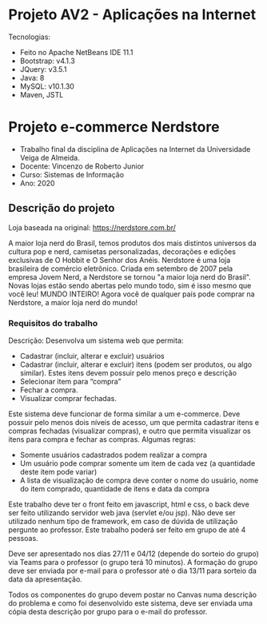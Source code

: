# Projeto AV2 - Aplicações na Internet

Tecnologias:
* Feito no Apache NetBeans IDE 11.1
* Bootstrap: v4.1.3
* JQuery: v3.5.1
* Java: 8
* MySQL: v10.1.30
* Maven, JSTL

# Projeto e-commerce Nerdstore

* Trabalho final da disciplina de Aplicações na Internet da Universidade Veiga de Almeida. 
* Docente: Vincenzo de Roberto Junior
* Curso: Sistemas de Informação 
* Ano: 2020

## Descrição do projeto

Loja baseada na original: https://nerdstore.com.br/

A maior loja nerd do Brasil, temos produtos dos mais distintos universos da cultura pop e nerd, camisetas personalizadas, decorações e edições exclusivas de O Hobbit e O Senhor dos Anéis. Nerdstore é uma loja brasileira de comércio eletrônico. Criada em setembro de 2007 pela empresa Jovem Nerd, a Nerdstore se tornou "a maior loja nerd do Brasil". Novas lojas estão sendo abertas pelo mundo todo, sim é isso mesmo que você leu! MUNDO INTEIRO! Agora você de qualquer país pode comprar na Nerdstore, a maior loja nerd do mundo!

### Requisitos do trabalho

Descrição:
Desenvolva um sistema web que permita:
* Cadastrar (incluir, alterar e excluir) usuários
* Cadastrar (incluir, alterar e excluir) itens (podem ser produtos, ou algo similar). Estes itens devem possuir pelo menos preço e descrição
* Selecionar item para “compra”
* Fechar a compra.
* Visualizar comprar fechadas.

Este sistema deve funcionar de forma similar a um e-commerce. Deve possuir pelo menos dois níveis de acesso, um que permita cadastrar itens e compras fechadas (visualizar compras), e outro que permita visualizar os itens para compra e fechar as compras. Algumas regras:

* Somente usuários cadastrados podem realizar a compra
* Um usuário pode comprar somente um item de cada vez (a quantidade deste item pode variar)
* A lista de visualização de compra deve conter o nome do usuário, nome do item comprado, quantidade de itens e data da compra

Este trabalho deve ter o front feito em javascript, html e css, o back deve ser feito utilizando servidor web java (servlet e/ou jsp).
Não deve ser utilizado nenhum tipo de framework, em caso de dúvida de utilização pergunte ao professor.
Este trabalho poderá ser feito em grupo de até 4 pessoas.

Deve ser apresentado nos dias 27/11 e 04/12 (depende do sorteio do grupo) via Teams para o professor (o grupo terá 10 minutos).
A formação do grupo deve ser enviada por e-mail para o professor até o dia 13/11 para sorteio da data da apresentação.

Todos os componentes do grupo devem postar no Canvas numa descrição do problema e como foi desenvolvido este sistema, deve ser enviada uma cópia desta descrição por grupo para o e-mail do professor.
